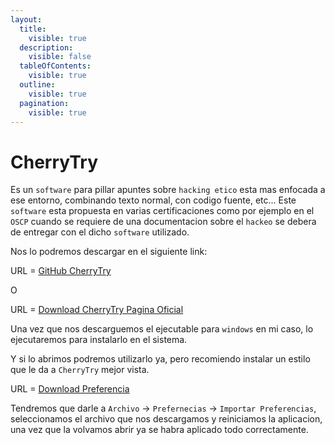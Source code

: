 ```yaml
---
layout:
  title:
    visible: true
  description:
    visible: false
  tableOfContents:
    visible: true
  outline:
    visible: true
  pagination:
    visible: true
---
```


# CherryTry

Es un `software` para pillar apuntes sobre `hacking etico` esta mas enfocada a ese entorno, combinando texto normal, con codigo fuente, etc... Este `software` esta propuesta en varias certificaciones como por ejemplo en el `OSCP` cuando se requiere de una documentacion sobre el `hackeo` se debera de entregar con el dicho `software` utilizado.

Nos lo podremos descargar en el siguiente link:

URL = [GitHub CherryTry](https://github.com/giuspen/cherrytree)

O

URL = [Download CherryTry Pagina Oficial](https://www.giuspen.net/cherrytree/#downl)

Una vez que nos descarguemos el ejecutable para `windows` en mi caso, lo ejecutaremos para instalarlo en el sistema.

Y si lo abrimos podremos utilizarlo ya, pero recomiendo instalar un estilo que le da a `CherryTry` mejor vista.

URL = [Download Preferencia](https://drive.google.com/file/d/1uf2qY27CWlAC8BpzzODi4-BEU5oBQQfd/view?usp=sharing)

Tendremos que darle a `Archivo` -> `Prefernecias` -> `Importar Preferencias`, seleccionamos el archivo que nos descargamos y reiniciamos la aplicacion, una vez que la volvamos abrir ya se habra aplicado todo correctamente.
